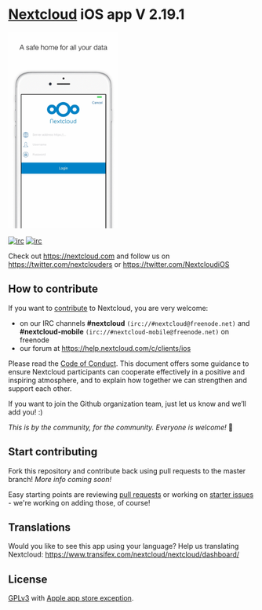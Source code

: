 # [Nextcloud](https://nextcloud.com)  iOS app V 2.19.1

[<img src="Animation.gif"
alt="Download from App Storey"
height="400">](https://itunes.apple.com/us/app/nextcloud/id1125420102?mt=8)

[![irc](https://img.shields.io/badge/IRC-%23nextcloud%20on%20freenode-orange.svg)](https://webchat.freenode.net/?channels=nextcloud)
[![irc](https://img.shields.io/badge/IRC-%23nextcloud--mobile%20on%20freenode-blue.svg)](https://webchat.freenode.net/?channels=nextcloud-mobile)

Check out https://nextcloud.com and follow us on https://twitter.com/nextclouders or https://twitter.com/NextcloudiOS

## How to contribute
If you want to [contribute](https://nextcloud.com/contribute/) to Nextcloud, you are very welcome:

- on our IRC channels **#nextcloud** `(irc://#nextcloud@freenode.net)` and **#nextcloud-mobile** `(irc://#nextcloud-mobile@freenode.net)` on freenode
- our forum at https://help.nextcloud.com/c/clients/ios

Please read the [Code of Conduct](https://nextcloud.com/community/code-of-conduct/). This document offers some guidance to ensure Nextcloud participants can cooperate effectively in a positive and inspiring atmosphere, and to explain how together we can strengthen and support each other.

If you want to join the Github organization team, just let us know and we’ll add you! :)

*This is by the community, for the community. Everyone is welcome!* 🤗

## Start contributing
Fork this repository and contribute back using pull requests to the master branch! *More info coming soon!*

Easy starting points are reviewing [pull requests](https://github.com/nextcloud/ios/pulls) or working on [starter issues](https://github.com/nextcloud/ios/issues?q=is%3Aopen+is%3Aissue+label%3A%22starter+issue%22) - we're working on adding those, of course!

## Translations
Would you like to see this app using your language? Help us translating Nextcloud: https://www.transifex.com/nextcloud/nextcloud/dashboard/

## License
[GPLv3](https://github.com/nextcloud/ios/blob/master/LICENSE) with [Apple app store exception](https://github.com/nextcloud/ios/blob/master/COPYING.iOS).
